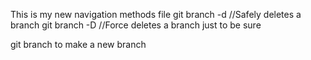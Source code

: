 This is my new navigation methods file
git branch -d <branch-name> //Safely deletes a branch
git branch -D <branch-name> //Force deletes a branch
just to be sure

git branch <name> to make a new branch 
